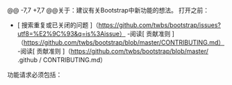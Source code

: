 @@ -7,7 +7,7 @@关于：建议有关Bootstrap中新功能的想法。
打开之前：

- [ 搜索重复或已关闭的问题 ]（https://github.com/twbs/bootstrap/issues?utf8=%E2%9C%93&q=is%3Aissue）
-阅读[ 贡献准则 ]（https://github.com/twbs/bootstrap/blob/master/CONTRIBUTING.md）
-阅读[ 贡献准则 ]（https://github.com/twbs/bootstrap/blob/master/ .github / CONTRIBUTING.md）

功能请求必须包括：
